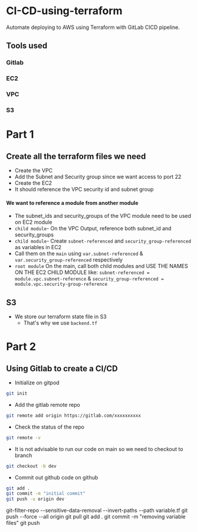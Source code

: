 # CI-CD-using-terraform
Automate deploying to AWS using Terraform with GitLab CICD pipeline.

## Tools used
### Gitlab
### EC2
### VPC
### S3

# Part 1
## Create all the terraform files we need
- Create the VPC 
 - Add the Subnet and Security group since we want access to port 22
- Create the EC2 
 - It should reference the VPC security id and subnet group
#### We want to reference a module from another module
 - The subnet_ids and security_groups of the VPC module need to be used on EC2 module
 - `child module`- On the VPC Output, reference both subnet_id and security_groups
 - `child module`- Create `subnet-referenced` and `security_group-referenced` as variables in EC2
 - Call them on the `main` using `var.subnet-referenced` & `var.security_group-referenced` respectively
 - `root module` On the main, call both child modules and USE THE NAMES ON THE EC2 CHILD MODULE like: `subnet-referenced = module.vpc.subnet-reference` & `security_group-referenced = module.vpc.security-group-reference`

 ## S3
 - We store our terraform state file in S3
   - That's why we use `backend.tf`
# Part 2
## Using Gitlab to create a CI/CD
- Initialize on gitpod
```sh
git init
```
- Add the gitlab remote repo
```sh
git remote add origin https://gitlab.com/xxxxxxxxxx
```
- Check the status of the repo
```sh
git remote -v
```
- It is not advisable to run our code on main so we need to checkout to branch
```sh
git checkout -b dev
```
- Commit out github code on github
```sh
git add .
git commit -m "initial commit"
git push -u origin dev
```




git-filter-repo --sensitive-data-removal --invert-paths --path variable.tf
git push --force --all  origin
git pull
git add .
git commit -m "removing variable files"
git push
